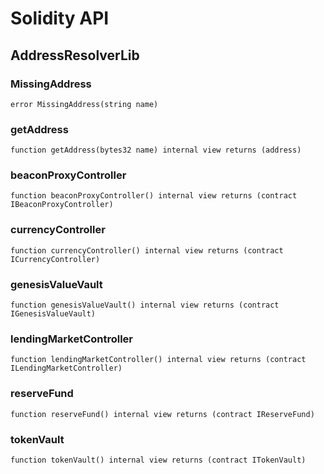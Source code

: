 # Solidity API

## AddressResolverLib

### MissingAddress

```solidity
error MissingAddress(string name)
```

### getAddress

```solidity
function getAddress(bytes32 name) internal view returns (address)
```

### beaconProxyController

```solidity
function beaconProxyController() internal view returns (contract IBeaconProxyController)
```

### currencyController

```solidity
function currencyController() internal view returns (contract ICurrencyController)
```

### genesisValueVault

```solidity
function genesisValueVault() internal view returns (contract IGenesisValueVault)
```

### lendingMarketController

```solidity
function lendingMarketController() internal view returns (contract ILendingMarketController)
```

### reserveFund

```solidity
function reserveFund() internal view returns (contract IReserveFund)
```

### tokenVault

```solidity
function tokenVault() internal view returns (contract ITokenVault)
```

